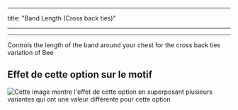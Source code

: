 - - -
title: "Band Length (Cross back ties)"
- - -

***

Controls the length of the band around your chest for the cross back ties variation of Bee

## Effet de cette option sur le motif

![Cette image montre l'effet de cette option en superposant plusieurs variantes qui ont une valeur différente pour cette option](bee_bandlength_sample.svg "Effet de cette option sur le motif")
